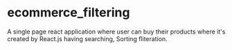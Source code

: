 # ecommerce_filtering
A single page react application where user can buy their products where it's created by React.js having searching, Sorting fliteration.
